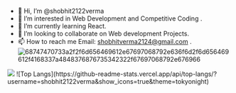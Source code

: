 - 👋 Hi, I’m @shobhit2122verma
- 👀 I’m interested in Web Development and Competitive Coding .
- 🌱 I’m currently learning React.
- 💞️ I’m looking to collaborate on Web development Projects.
- 📫 How to reach me Email: shobhitverma2124@gmail.com .![68747470733a2f2f6d656469612e67697068792e636f6d2f6d656469612f4168337a4848376876735342322f67697068792e676966](https://user-images.githubusercontent.com/44787115/124938198-b9c46600-e025-11eb-9589-c619adf720ea.gif)

<!---
shobhit2122verma/shobhit2122verma is a ✨ special ✨ repository because its `README.md` (this file) appears on your GitHub profile.
You can click the Preview link to take a look at your changes.
--->
<img src = "https://github-readme-stats.vercel.app/api?username=shobhit2122verma&&show_icons=true&title_color=ffffff&icon_color=bb2acf&text_color=daf7dc&bg_color=1A1B29">
![Top Langs](https://github-readme-stats.vercel.app/api/top-langs/?username=shobhit2122verma&show_icons=true&theme=tokyonight)
